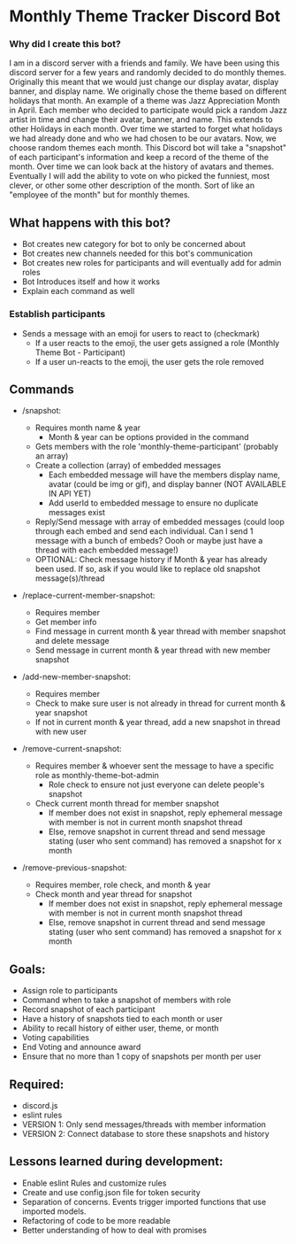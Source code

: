 # Monthly Theme Tracker Discord Bot
### Why did I create this bot?
I am in a discord server with a friends and family. We have been using this discord server for a few years and randomly decided to do monthly themes. Originally this meant that we would just change our display avatar, display banner, and display name. We originally chose the theme based on different holidays that month. An example of a theme was Jazz Appreciation Month in April. Each member who decided to participate would pick a random Jazz artist in time and change their avatar, banner, and name. This extends to other Holidays in each month. Over time we started to forget what holidays we had already done and who we had chosen to be our avatars. Now, we choose random themes each month. This Discord bot will take a "snapshot" of each participant's information and keep a record of the theme of the month. Over time we can look back at the history of avatars and themes. Eventually I will add the ability to vote on who picked the funniest, most clever, or other some other description of the month. Sort of like an "employee of the month" but for monthly themes.

## What happens with this bot?
- Bot creates new category for bot to only be concerned about
- Bot creates new channels needed for this bot's communication
- Bot creates new roles for participants and will eventually add for admin roles
- Bot Introduces itself and how it works
- Explain each command as well

### Establish participants
- Sends a message with an emoji for users to react to (checkmark)
  - If a user reacts to the emoji, the user gets assigned a role (Monthly Theme Bot - Participant)
  - If a user un-reacts to the emoji, the user gets the role removed

## Commands
- /snapshot:
  - Requires month name & year
    - Month & year can be options provided in the command
  - Gets members with the role 'monthly-theme-participant' (probably an array)
  - Create a collection (array) of embedded messages
    - Each embedded message will have the members display name, avatar (could be img or gif), and display banner (NOT AVAILABLE IN API YET)
    - Add userId to embedded message to ensure no duplicate messages exist
  - Reply/Send message with array of embedded messages (could loop through each embed and send each individual. Can I send 1 message with a bunch of embeds? Oooh or maybe just have a thread with each embedded message!)
  - OPTIONAL: Check message history if Month & year has already been used. If so, ask if you would like to replace old snapshot message(s)/thread

- /replace-current-member-snapshot:
  - Requires member
  - Get member info
  - Find message in current month & year thread with member snapshot and delete message
  - Send message in current month & year thread with new member snapshot

- /add-new-member-snapshot:
  - Requires member
  - Check to make sure user is not already in thread for current month & year snapshot
  - If not in current month & year thread, add a new snapshot in thread with new user

- /remove-current-snapshot:
  - Requires member & whoever sent the message to have a specific role as monthly-theme-bot-admin
    - Role check to ensure not just everyone can delete people's snapshot
  - Check current month thread for member snapshot
    - If member does not exist in snapshot, reply ephemeral message with member is not in current month snapshot thread
    - Else, remove snapshot in current thread and send message stating (user who sent command) has removed a snapshot for x month

- /remove-previous-snapshot:
  - Requires member, role check, and month & year
  - Check month and year thread for snapshot
    - If member does not exist in snapshot, reply ephemeral message with member is not in current month snapshot thread
    - Else, remove snapshot in current thread and send message stating (user who sent command) has removed a snapshot for x month

## Goals:
- Assign role to participants
- Command when to take a snapshot of members with role
- Record snapshot of each participant
- Have a history of snapshots tied to each month or user
- Ability to recall history of either user, theme, or month
- Voting capabilities
- End Voting and announce award
- Ensure that no more than 1 copy of snapshots per month per user

## Required:
- discord.js
- eslint rules
- VERSION 1: Only send messages/threads with member information
- VERSION 2: Connect database to store these snapshots and history

## Lessons learned during development:
- Enable eslint Rules and customize rules
- Create and use config.json file for token security
- Separation of concerns. Events trigger imported functions that use imported models.
- Refactoring of code to be more readable
- Better understanding of how to deal with promises
